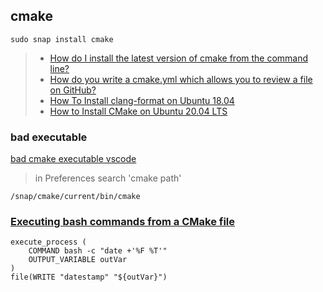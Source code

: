 
## cmake
`sudo snap install cmake`
> - [How do I install the latest version of cmake from the command line?](https://askubuntu.com/questions/355565/how-do-i-install-the-latest-version-of-cmake-from-the-command-line)
> - [How do you write a cmake.yml which allows you to review a file on GitHub?](https://stackoverflow.com/questions/70980759/how-do-you-write-a-cmake-yml-which-allows-you-to-review-a-file-on-github)
> - [How To Install clang-format on Ubuntu 18.04](https://installati.one/ubuntu/18.04/clang-format/)
>- [How to Install CMake on Ubuntu 20.04 LTS](https://vitux.com/how-to-install-cmake-on-ubuntu/)

### bad executable
[bad cmake executable vscode](https://askubuntu.com/questions/1353824/bad-cmake-executable-vscode)
> in Preferences search 'cmake path'
```
/snap/cmake/current/bin/cmake
```

### [Executing bash commands from a CMake file](https://stackoverflow.com/questions/35072473/executing-bash-commands-from-a-cmake-file)
```
execute_process (
    COMMAND bash -c "date +'%F %T'"
    OUTPUT_VARIABLE outVar
)
file(WRITE "datestamp" "${outVar}")
```